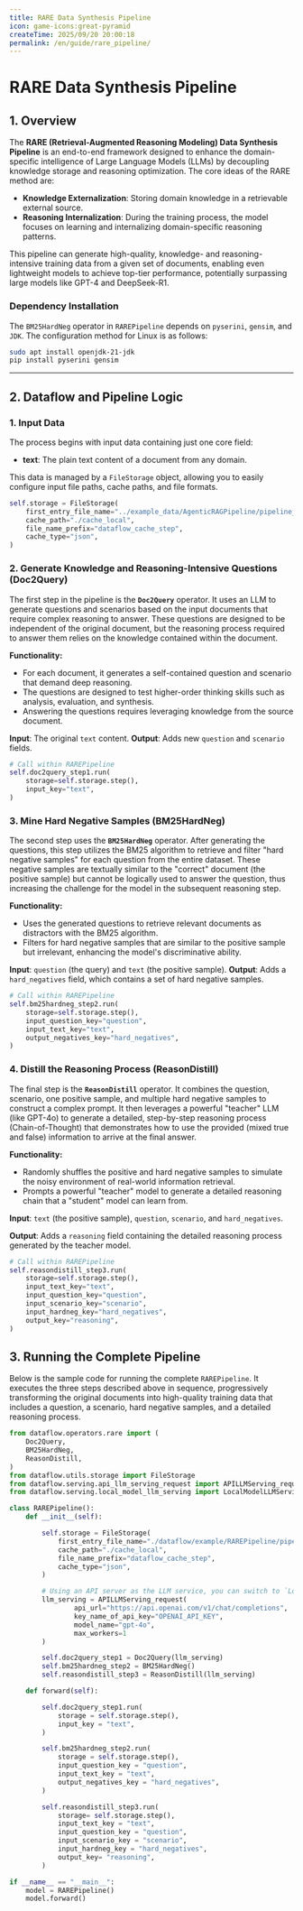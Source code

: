 ```yaml
---
title: RARE Data Synthesis Pipeline
icon: game-icons:great-pyramid
createTime: 2025/09/20 20:00:18
permalink: /en/guide/rare_pipeline/
---
```


# RARE Data Synthesis Pipeline

## 1\. Overview

The **RARE (Retrieval-Augmented Reasoning Modeling) Data Synthesis Pipeline** is an end-to-end framework designed to enhance the domain-specific intelligence of Large Language Models (LLMs) by decoupling knowledge storage and reasoning optimization. The core ideas of the RARE method are:

  - **Knowledge Externalization**: Storing domain knowledge in a retrievable external source.
  - **Reasoning Internalization**: During the training process, the model focuses on learning and internalizing domain-specific reasoning patterns.

This pipeline can generate high-quality, knowledge- and reasoning-intensive training data from a given set of documents, enabling even lightweight models to achieve top-tier performance, potentially surpassing large models like GPT-4 and DeepSeek-R1.

### Dependency Installation
The `BM25HardNeg` operator in `RAREPipeline` depends on `pyserini`, `gensim`, and `JDK`. The configuration method for Linux is as follows:
```bash
sudo apt install openjdk-21-jdk
pip install pyserini gensim
```

-----

## 2\. Dataflow and Pipeline Logic

### 1\. Input Data

The process begins with input data containing just one core field:

  * **text**: The plain text content of a document from any domain.

This data is managed by a `FileStorage` object, allowing you to easily configure input file paths, cache paths, and file formats.

```python
self.storage = FileStorage(
    first_entry_file_name="../example_data/AgenticRAGPipeline/pipeline_small_chunk.json",
    cache_path="./cache_local",
    file_name_prefix="dataflow_cache_step",
    cache_type="json",
)
```

### 2\. Generate Knowledge and Reasoning-Intensive Questions (Doc2Query)

The first step in the pipeline is the **`Doc2Query`** operator. It uses an LLM to generate questions and scenarios based on the input documents that require complex reasoning to answer. These questions are designed to be independent of the original document, but the reasoning process required to answer them relies on the knowledge contained within the document.

**Functionality:**

  - For each document, it generates a self-contained question and scenario that demand deep reasoning.
  - The questions are designed to test higher-order thinking skills such as analysis, evaluation, and synthesis.
  - Answering the questions requires leveraging knowledge from the source document.

**Input**: The original `text` content. **Output**: Adds new `question` and `scenario` fields.

```python
# Call within RAREPipeline
self.doc2query_step1.run(
    storage=self.storage.step(),
    input_key="text",
)
```

### 3\. Mine Hard Negative Samples (BM25HardNeg)

The second step uses the **`BM25HardNeg`** operator. After generating the questions, this step utilizes the BM25 algorithm to retrieve and filter "hard negative samples" for each question from the entire dataset. These negative samples are textually similar to the "correct" document (the positive sample) but cannot be logically used to answer the question, thus increasing the challenge for the model in the subsequent reasoning step.

**Functionality:**

  - Uses the generated questions to retrieve relevant documents as distractors with the BM25 algorithm.
  - Filters for hard negative samples that are similar to the positive sample but irrelevant, enhancing the model's discriminative ability.

**Input**: `question` (the query) and `text` (the positive sample). **Output**: Adds a `hard_negatives` field, which contains a set of hard negative samples.

```python
# Call within RAREPipeline
self.bm25hardneg_step2.run(
    storage=self.storage.step(),
    input_question_key="question",
    input_text_key="text",
    output_negatives_key="hard_negatives",
)
```

### 4\. Distill the Reasoning Process (ReasonDistill)

The final step is the **`ReasonDistill`** operator. It combines the question, scenario, one positive sample, and multiple hard negative samples to construct a complex prompt. It then leverages a powerful "teacher" LLM (like GPT-4o) to generate a detailed, step-by-step reasoning process (Chain-of-Thought) that demonstrates how to use the provided (mixed true and false) information to arrive at the final answer.

**Functionality:**

  - Randomly shuffles the positive and hard negative samples to simulate the noisy environment of real-world information retrieval.
  - Prompts a powerful "teacher" model to generate a detailed reasoning chain that a "student" model can learn from.

**Input**: `text` (the positive sample), `question`, `scenario`, and `hard_negatives`.

**Output**: Adds a `reasoning` field containing the detailed reasoning process generated by the teacher model.

```python
# Call within RAREPipeline
self.reasondistill_step3.run(
    storage=self.storage.step(),
    input_text_key="text",
    input_question_key="question",
    input_scenario_key="scenario",
    input_hardneg_key="hard_negatives",
    output_key="reasoning",
)
```

## 3\. Running the Complete Pipeline

Below is the sample code for running the complete `RAREPipeline`. It executes the three steps described above in sequence, progressively transforming the original documents into high-quality training data that includes a question, a scenario, hard negative samples, and a detailed reasoning process.

```python
from dataflow.operators.rare import (
    Doc2Query,
    BM25HardNeg,
    ReasonDistill,
)
from dataflow.utils.storage import FileStorage
from dataflow.serving.api_llm_serving_request import APILLMServing_request
from dataflow.serving.local_model_llm_serving import LocalModelLLMServing_vllm

class RAREPipeline():
    def __init__(self):

        self.storage = FileStorage(
            first_entry_file_name="./dataflow/example/RAREPipeline/pipeline_small_chunk.json",
            cache_path="./cache_local",
            file_name_prefix="dataflow_cache_step",
            cache_type="json",
        )

        # Using an API server as the LLM service, you can switch to `LocalModelLLMServing_vllm` to use a local model.
        llm_serving = APILLMServing_request(
                api_url="https://api.openai.com/v1/chat/completions",
                key_name_of_api_key="OPENAI_API_KEY",
                model_name="gpt-4o",
                max_workers=1
        )

        self.doc2query_step1 = Doc2Query(llm_serving)
        self.bm25hardneg_step2 = BM25HardNeg()
        self.reasondistill_step3 = ReasonDistill(llm_serving)

    def forward(self):

        self.doc2query_step1.run(
            storage = self.storage.step(),
            input_key = "text",
        )

        self.bm25hardneg_step2.run(
            storage = self.storage.step(),
            input_question_key = "question",
            input_text_key = "text",
            output_negatives_key = "hard_negatives",
        )

        self.reasondistill_step3.run(
            storage= self.storage.step(),
            input_text_key = "text",
            input_question_key = "question",
            input_scenario_key = "scenario",
            input_hardneg_key = "hard_negatives",
            output_key= "reasoning",
        )

if __name__ == "__main__":
    model = RAREPipeline()
    model.forward()
```